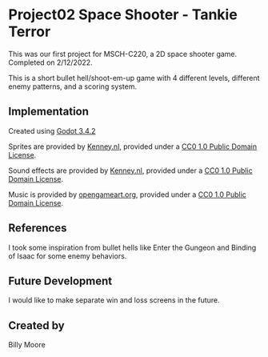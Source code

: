 # Project02 Space Shooter - Tankie Terror

This was our first project for MSCH-C220, a 2D space shooter game. Completed on 2/12/2022.

This is a short bullet hell/shoot-em-up game with 4 different levels, different enemy patterns, and a scoring system.

## Implementation

Created using [Godot 3.4.2](https://godotengine.org/download)

Sprites are provided by [Kenney.nl](https://kenney.nl/assets/topdown-tanks-redux), provided under a [CC0 1.0 Public Domain License](https://creativecommons.org/publicdomain/zero/1.0/).

Sound effects are provided by [Kenney.nl](https://kenney.nl/assets/sci-fi-sounds), provided under a [CC0 1.0 Public Domain License](https://creativecommons.org/publicdomain/zero/1.0/).

Music is provided by [opengameart.org](https://opengameart.org/content/nes-shooter-music-5-tracks-3-jingles), provided under a [CC0 1.0 Public Domain License](https://creativecommons.org/publicdomain/zero/1.0/).

## References
I took some inspiration from bullet hells like Enter the Gungeon and Binding of Isaac for some enemy behaviors.

## Future Development
I would like to make separate win and loss screens in the future.

## Created by
Billy Moore
